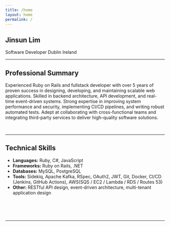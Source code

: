 ```yaml
---
title: /home
layout: home
permalink: /
---
```



## Jinsun Lim
Software Developer
Dublin Ireland
<br>

---
## Professional Summary  
Experienced Ruby on Rails and fullstack developer with over 5 years of proven success in designing, developing, and maintaining scalable web applications. Skilled in backend architecture, API development, and real-time event-driven systems. Strong expertise in improving system performance and security, implementing CI/CD pipelines, and writing robust automated tests. Adept at collaborating with cross-functional teams and integrating third-party services to deliver high-quality software solutions.

<br />
<!-- [Light](https://b2a3e8.github.io/jekyll-theme-console-demo-light/)
[Hacker](https://b2a3e8.github.io/jekyll-theme-console-demo-hacker/) -->

<hr />

## Technical Skills  
- **Languages:** Ruby, C#, JavaScript  
- **Frameworks:** Ruby on Rails, .NET  
- **Databases:** MySQL, PostgreSQL  
- **Tools:** Sidekiq, Apache Kafka, RSpec, OAuth2, JWT, Git, Docker, CI/CD (Jenkins, GitHub Actions), AWS(SQS / EC2 / Lambda / RDS / Routes 53)
- **Other:** RESTful API design, event-driven architecture, multi-tenant application design

<br><br><br>

<hr>


